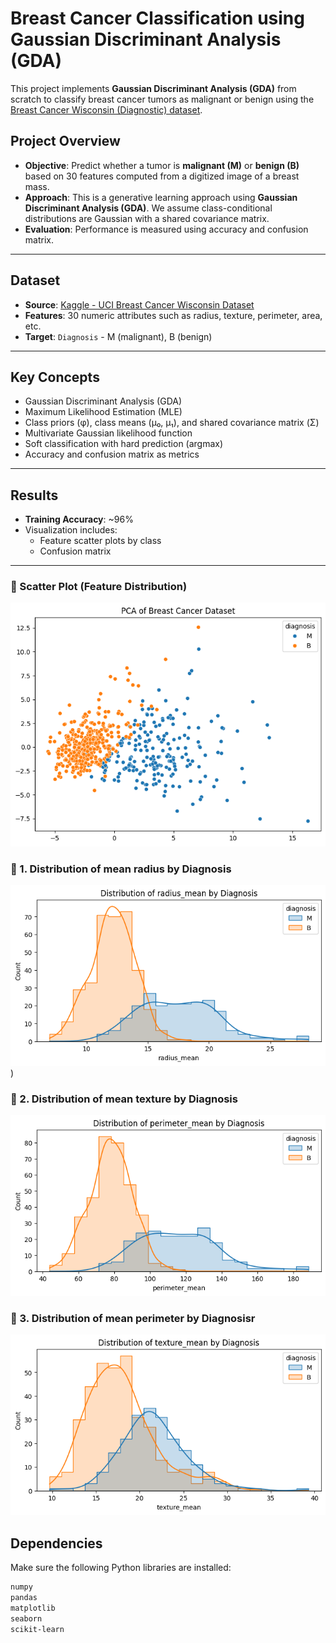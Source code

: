 # Breast Cancer Classification using Gaussian Discriminant Analysis (GDA)

This project implements **Gaussian Discriminant Analysis (GDA)** from scratch to classify breast cancer tumors as malignant or benign using the [Breast Cancer Wisconsin (Diagnostic) dataset](https://www.kaggle.com/datasets/uciml/breast-cancer-wisconsin-data).

## Project Overview

- **Objective**: Predict whether a tumor is **malignant (M)** or **benign (B)** based on 30 features computed from a digitized image of a breast mass.
- **Approach**: This is a generative learning approach using **Gaussian Discriminant Analysis (GDA)**. We assume class-conditional distributions are Gaussian with a shared covariance matrix.
- **Evaluation**: Performance is measured using accuracy and confusion matrix.

---

## Dataset

- **Source**: [Kaggle - UCI Breast Cancer Wisconsin Dataset](https://www.kaggle.com/datasets/uciml/breast-cancer-wisconsin-data)
- **Features**: 30 numeric attributes such as radius, texture, perimeter, area, etc.
- **Target**: `Diagnosis` - M (malignant), B (benign)

---

## Key Concepts

- Gaussian Discriminant Analysis (GDA)
- Maximum Likelihood Estimation (MLE)
- Class priors (φ), class means (μ₀, μ₁), and shared covariance matrix (Σ)
- Multivariate Gaussian likelihood function
- Soft classification with hard prediction (argmax)
- Accuracy and confusion matrix as metrics

---

## Results

- **Training Accuracy**: ~96%
- Visualization includes:
  - Feature scatter plots by class
  - Confusion matrix

---
### 📌 Scatter Plot (Feature Distribution)

![Scatter Plot](Scatter_plot.png)
### 📍 1. Distribution of mean radius by Diagnosis  
![Mean Radius vs count](Radius_mean_by_Diagnosis.png))

### 📍 2. Distribution of mean texture by Diagnosis  
![Mean Texture vs count](perimeter_mean_by_diagnosis.png)

### 📍 3. Distribution of mean perimeter by Diagnosisr  
![Mean Perimeter vs count](texture_mean_by_diagnosis.png)

## Dependencies

Make sure the following Python libraries are installed:

```bash
numpy
pandas
matplotlib
seaborn
scikit-learn
